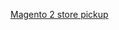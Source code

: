 
<a href="https://www.mageants.com/store-pickup-extension-for-magento-2.html">Magento 2 store pickup</a>
